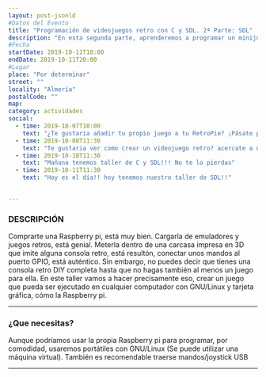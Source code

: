 ```yaml
---
layout: post-jsonld
#Datos del Evento
title: "Programación de videojuegos retro con C y SDL. 2ª Parte: SDL"
description: "En esta segunda parte, aprenderemos a programar un minijuego con C y SDL, aptos para ejecutarse en una Raspberry Pi"
#Fecha
startDate: 2019-10-11T18:00
endDate: 2019-10-11T20:00
#Lugar
place: "Por determinar"
street: ""
locality: "Almería"
postalCode: ""
map: 
category: actividades
social:
  - time: 2019-10-07T10:00
    text: "¿Te gustaría añadir tu propio juego a tu RetroPie? ¡Pásate por nuestros talleres!"
  - time: 2019-10-08T11:30
    text: "Te gustaria ver como crear un videojuego retro? acercate a nuestros talleres!!"
  - time: 2019-10-10T11:30
    text: "Mañana tenemos taller de C y SDL!!! No te lo pierdas"
  - time: 2019-10-11T11:30
    text: "Hoy es el día!! hoy tenemos nuestro taller de SDL!!"


---
```



### DESCRIPCIÓN

Comprarte una Raspberry pi, está muy bien. Cargarla de emuladores y juegos retros, está genial. Meterla dentro de una carcasa impresa en 3D que imite alguna consola retro, está resultón, conectar unos mandos al puerto GPIO, está auténtico. Sin embargo, no puedes decir que tienes una consola retro DIY completa hasta que no hagas también al menos un juego para ella. En este taller vamos a hacer precísamente eso, crear un juego que pueda ser ejecutado en cualquier computador con GNU/Linux y tarjeta gráfica, cómo la Raspberry pi.

---

### ¿Que necesitas?

Aunque podríamos usar la propia Raspberry pi para programar, por comodidad, usaremos portátiles con GNU/Linux (Se puede utilizar una máquina virtual).
También es recomendable traerse mandos/joystick USB

---


